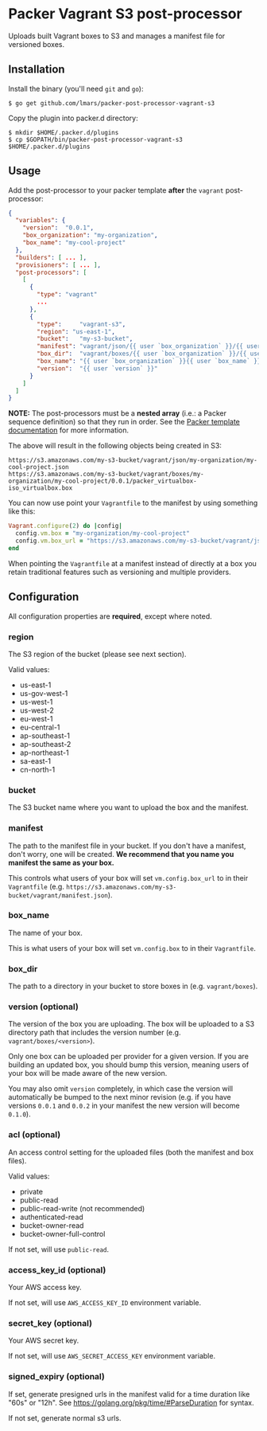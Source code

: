 Packer Vagrant S3 post-processor
================================

Uploads built Vagrant boxes to S3 and manages a manifest file for versioned boxes.

Installation
------------
Install the binary (you'll need ```git``` and ```go```):

```
$ go get github.com/lmars/packer-post-processor-vagrant-s3
```
Copy the plugin into packer.d directory:

```
$ mkdir $HOME/.packer.d/plugins
$ cp $GOPATH/bin/packer-post-processor-vagrant-s3 $HOME/.packer.d/plugins

```
Usage
-----

Add the post-processor to your packer template **after** the `vagrant` post-processor:

```json
{
  "variables": {
    "version":  "0.0.1",
    "box_organization": "my-organization",
    "box_name": "my-cool-project"
  },
  "builders": [ ... ],
  "provisioners": [ ... ],
  "post-processors": [
    [
      {
        "type": "vagrant"
        ...
      },
      {
        "type":     "vagrant-s3",
        "region": "us-east-1",
        "bucket":   "my-s3-bucket",
        "manifest": "vagrant/json/{{ user `box_organization` }}/{{ user `box_name` }}.json",
        "box_dir":  "vagrant/boxes/{{ user `box_organization` }}/{{ user `box_name` }}",
        "box_name": "{{ user `box_organization` }}{{ user `box_name` }}",
        "version":  "{{ user `version` }}"
      }
    ]
  ]
}
```

**NOTE:** The post-processors must be a **nested array** (i.e.: a Packer sequence definition) so that they run in order. See the [Packer template documentation](http://www.packer.io/docs/templates/post-processors.html) for more information.

The above will result in the following objects being created in S3:

```
https://s3.amazonaws.com/my-s3-bucket/vagrant/json/my-organization/my-cool-project.json
https://s3.amazonaws.com/my-s3-bucket/vagrant/boxes/my-organization/my-cool-project/0.0.1/packer_virtualbox-iso_virtualbox.box
```

You can now use point your `Vagrantfile` to the manifest by using something like this:

```ruby
Vagrant.configure(2) do |config|
  config.vm.box = "my-organization/my-cool-project"
  config.vm.box_url = "https://s3.amazonaws.com/my-s3-bucket/vagrant/json/my-organization/my-cool-project.json"
end
```

When pointing the `Vagrantfile` at a manifest instead of directly at a box you retain traditional features such as 
versioning and multiple providers.

Configuration
-------------

All configuration properties are **required**, except where noted.
### region

The S3 region of the bucket (please see next section).

Valid values:

* us-east-1
* us-gov-west-1
* us-west-1
* us-west-2
* eu-west-1
* eu-central-1
* ap-southeast-1
* ap-southeast-2
* ap-northeast-1
* sa-east-1
* cn-north-1

### bucket

The S3 bucket name where you want to upload the box and the manifest.

### manifest

The path to the manifest file in your bucket. If you don't have a manifest, don't worry, one will be created.  **We recommend that you name you manifest the same as your box.**

This controls what users of your box will set `vm.config.box_url` to in their `Vagrantfile` (e.g. `https://s3.amazonaws.com/my-s3-bucket/vagrant/manifest.json`).

### box_name

The name of your box.

This is what users of your box will set `vm.config.box` to in their `Vagrantfile`.

### box_dir

The path to a directory in your bucket to store boxes in (e.g. `vagrant/boxes`).

### version (optional)

The version of the box you are uploading. The box will be uploaded to a S3 directory path that includes the version number (e.g. `vagrant/boxes/<version>`).

Only one box can be uploaded per provider for a given version. If you are building an updated box, you should bump this version, meaning users of your box will be made aware of the new version.

You may also omit `version` completely, in which case the version will automatically be bumped to the next minor revision (e.g. if you have versions `0.0.1` and `0.0.2` in your manifest the new version will become `0.1.0`).

### acl (optional)

An access control setting for the uploaded files (both the manifest and box files).

Valid values:

* private
* public-read
* public-read-write (not recommended)
* authenticated-read
* bucket-owner-read
* bucket-owner-full-control

If not set, will use `public-read`.

### access_key_id (optional)

Your AWS access key.

If not set, will use `AWS_ACCESS_KEY_ID` environment variable.

### secret_key (optional)

Your AWS secret key.

If not set, will use `AWS_SECRET_ACCESS_KEY` environment variable.

### signed_expiry (optional)

If set, generate presigned urls in the manifest valid for a time duration like "60s" or "12h".
See https://golang.org/pkg/time/#ParseDuration for syntax.

If not set, generate normal s3 urls.
